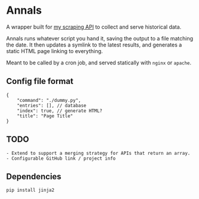 # Annals

A wrapper built for [my scraping API](https://github.com/revan/RU-Food-Scraper) to collect and serve historical data.

Annals runs whatever script you hand it, saving the output to a file matching the date.
It then updates a symlink to the latest results, and generates a static HTML page linking to everything.

Meant to be called by a cron job, and served statically with `nginx` or `apache`.

## Config file format
```
{
	"command": "./dummy.py",
	"entries": [], // database
	"index": true, // generate HTML?
	"title": "Page Title"
}
```

## TODO
	- Extend to support a merging strategy for APIs that return an array.
	- Configurable GitHub link / project info

## Dependencies
`pip install jinja2`
